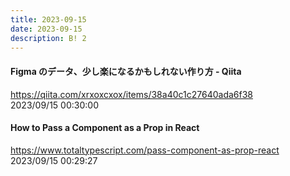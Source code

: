```yaml
---
title: 2023-09-15
date: 2023-09-15
description: B! 2
---
```


#### Figma のデータ、少し楽になるかもしれない作り方 - Qiita
https://qiita.com/xrxoxcxox/items/38a40c1c27640ada6f38<br>
2023/09/15 00:30:00<br>


#### How to Pass a Component as a Prop in React
https://www.totaltypescript.com/pass-component-as-prop-react<br>
2023/09/15 00:29:27<br>


